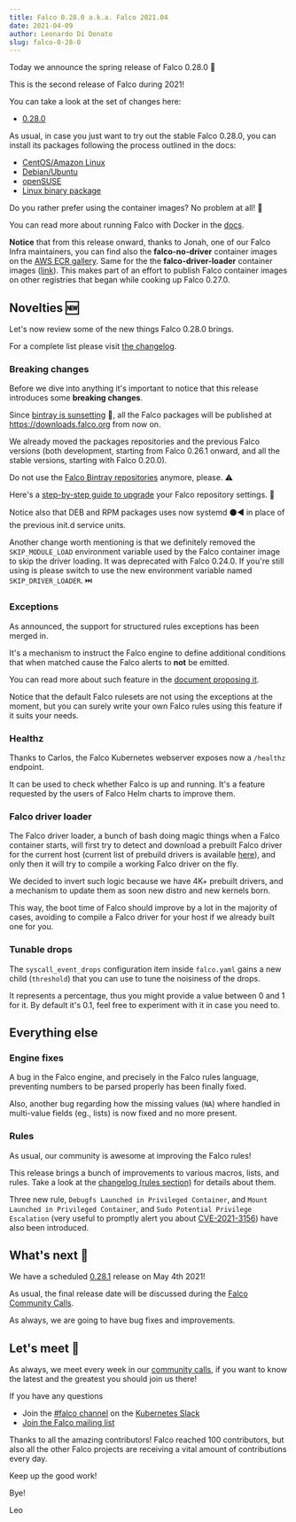 ```yaml
---
title: Falco 0.28.0 a.k.a. Falco 2021.04
date: 2021-04-09
author: Leonardo Di Donato
slug: falco-0-28-0
---
```


Today we announce the spring release of Falco 0.28.0 🌱

This is the second release of Falco during 2021!

You can take a look at the set of changes here:

- [0.28.0](https://github.com/falcosecurity/falco/releases/tag/0.28.0)

As usual, in case you just want to try out the stable Falco 0.28.0, you can install its packages following the process outlined in the docs:

- [CentOS/Amazon Linux](https://falco.org/docs/getting-started/installation/#centos-rhel)
- [Debian/Ubuntu](https://falco.org/docs/getting-started/installation/#debian)
- [openSUSE](https://falco.org/docs/getting-started/installation/#suse)
- [Linux binary package](https://falco.org/docs/getting-started/installation/#linux-binary)

Do you rather prefer using the container images? No problem at all! 🐳

You can read more about running Falco with Docker in the [docs](https://falco.org/docs/getting-started/running/#docker).

**Notice** that from this release onward, thanks to Jonah, one of our Falco Infra maintainers, you can find also the **falco-no-driver** container images on the [AWS ECR gallery](https://gallery.ecr.aws/falcosecurity/falco-no-driver). Same for the the **falco-driver-loader** container images ([link](https://gallery.ecr.aws/falcosecurity/falco-driver-loader)). This makes part of an effort to publish Falco container images on other registries that began while cooking up Falco 0.27.0.

## Novelties 🆕

Let's now review some of the new things Falco 0.28.0 brings.

For a complete list please visit [the changelog](https://github.com/falcosecurity/falco/releases/tag/0.28.0).

### Breaking changes

Before we dive into anything it's important to notice that this release introduces some **breaking changes**.

Since [bintray is sunsetting](https://jfrog.com/blog/into-the-sunset-bintray-jcenter-gocenter-and-chartcenter) 🌇, all the Falco packages will be published at https://downloads.falco.org from now on.

We already moved the packages repositories and the previous Falco versions (both development, starting from Falco 0.26.1 onward, and all the stable versions, starting with Falco 0.20.0).

Do not use the [Falco Bintray repositories](https://dl.bintray.com/falcosecurity) anymore, please. ⚠️

Here's a [step-by-step guide to upgrade](https://falco.org/docs/getting-started/upgrade) your Falco repository settings. 📄

Notice also that DEB and RPM packages uses now systemd ⚫◀️ in place of the previous init.d service units.

Another change worth mentioning is that we definitely removed the `SKIP_MODULE_LOAD` environment variable used by the Falco container image to skip the driver loading. It was deprecated with Falco 0.24.0. If you're still using is please switch to use the new environment variable named `SKIP_DRIVER_LOADER`. ⏭️

### Exceptions

As announced, the support for structured rules exceptions has been merged in.

It's a mechanism to instruct the Falco engine to define additional conditions that when matched cause the Falco alerts to **not** be emitted.

You can read more about such feature in the [document proposing it](https://github.com/falcosecurity/falco/blob/master/proposals/20200828-structured-exception-handling.md).

Notice that the default Falco rulesets are not using the exceptions at the moment, but you can surely write your own Falco rules using this feature if it suits your needs.

### Healthz

Thanks to Carlos, the Falco Kubernetes webserver exposes now a `/healthz` endpoint.

It can be used to check whether Falco is up and running. It's a feature requested by the users of Falco Helm charts to improve them.

### Falco driver loader

The Falco driver loader, a bunch of bash doing magic things when a Falco container starts, will first try to detect and download a prebuilt Falco driver for the current host (current list of prebuild drivers is available [here](https://download.falco.org/?prefix=driver/)), and only then it will try to compile a working Falco driver on the fly.

We decided to invert such logic because we have 4K+ prebuilt drivers, and a mechanism to update them as soon new distro and new kernels born.

This way, the boot time of Falco should improve by a lot in the majority of cases, avoiding to compile a Falco driver for your host if we already built one for you.

### Tunable drops

The `syscall_event_drops` configuration item inside `falco.yaml` gains a new child (`threshold`) that you can use to tune
the noisiness of the drops.

It represents a percentage, thus you might provide a value between 0 and 1 for it. By default it's 0.1, feel free to experiment with it in case you need to.

## Everything else

### Engine fixes

A bug in the Falco engine, and precisely in the Falco rules language, preventing numbers to be parsed properly has been finally fixed.

Also, another bug regarding how the missing values (`NA`) where handled in multi-value fields (eg., lists) is now fixed and no more present.

### Rules

As usual, our community is awesome at improving the Falco rules!

This release brings a bunch of improvements to various macros, lists, and rules. Take a look at the [changelog (rules section)](https://github.com/falcosecurity/falco/releases/tag/0.28.0) for details about them.

Three new rule, `Debugfs Launched in Privileged Container`, and `Mount Launched in Privileged Container`, and `Sudo Potential Privilege Escalation` (very useful to promptly alert you about [CVE-2021-3156](https://cve.mitre.org/cgi-bin/cvename.cgi?name=CVE-2021-3156)) have also been introduced.

## What's next 🔮

We have a scheduled [0.28.1](https://github.com/falcosecurity/falco/milestone/18) release on May 4th 2021!

As usual, the final release date will be discussed during the [Falco Community Calls](https://github.com/falcosecurity/community).

As always, we are going to have bug fixes and improvements.

## Let's meet 🤝

As always, we meet every week in our [community calls](https://github.com/falcosecurity/community),
if you want to know the latest and the greatest you should join us there!

If you have any questions

- Join the [#falco channel](https://kubernetes.slack.com/messages/falco) on the [Kubernetes Slack](https://slack.k8s.io)
- [Join the Falco mailing list](https://lists.cncf.io/g/cncf-falco-dev)

Thanks to all the amazing contributors! Falco reached 100 contributors, but also all the other Falco projects are receiving a vital amount of contributions every day.

Keep up the good work!

Bye!

Leo
